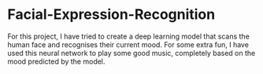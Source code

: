 # Facial-Expression-Recognition

For this project, I have tried to create a deep learning model that scans the human face and recognises their current mood. For some extra fun, I have used this neural network to play some good music, completely based on the mood predicted by the model.
